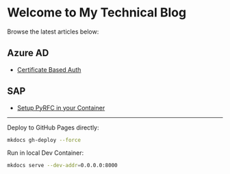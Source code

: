 # Welcome to My Technical Blog

Browse the latest articles below:

## Azure AD
- [Certificate Based Auth](azure-ad-certificate/index.md)
## SAP 
- [Setup PyRFC in your Container](sap-rfc-python-container/index.md)

---

Deploy to GitHub Pages directly:
```bash
mkdocs gh-deploy --force
```

Run in local Dev Container:
```bash
mkdocs serve --dev-addr=0.0.0.0:8000
```
